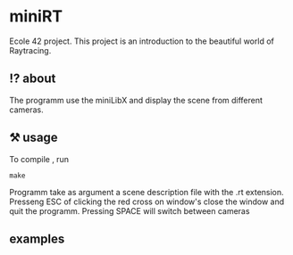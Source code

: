 # miniRT
Ecole 42 project. This project is an introduction to the beautiful world of Raytracing.
## ⁉️ about
The programm use the miniLibX and display the scene from different cameras.

## ⚒ usage
To compile , run
```
make
```
Programm take as argument a scene description file with the .rt extension.
Presseng ESC of clicking the red cross on window's close the window and quit the programm.
Pressing SPACE will switch between cameras

## examples

